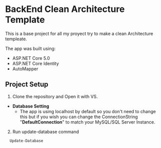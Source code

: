 # BackEnd Clean Architecture Template
This is a base project for all my proyect try to make a clean Architecture templeate.


The app was built using:
* ASP.NET Core 5.0
* ASP.NET Core Identity
* AutoMapper     

## Project Setup
1. Clone the repository and Open it with VS.
 

  * **Database Setting**
    * The app is using localhost by default so you don't need to change this but if you wish you can change the ConnectionString "**DefaultConnection**" to match your MySQL/SQL Server Instance.
 
2. Run update-database command
``` bash
  Update-Database
``` 

 
